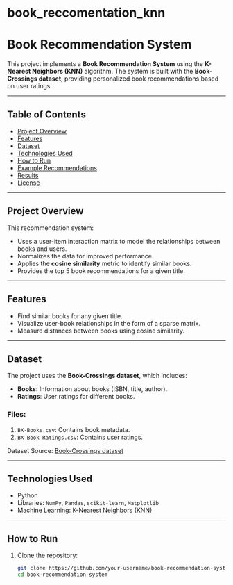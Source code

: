 # book_reccomentation_knn
# Book Recommendation System

This project implements a **Book Recommendation System** using the **K-Nearest Neighbors (KNN)** algorithm. The system is built with the **Book-Crossings dataset**, providing personalized book recommendations based on user ratings.

---

## Table of Contents
- [Project Overview](#project-overview)
- [Features](#features)
- [Dataset](#dataset)
- [Technologies Used](#technologies-used)
- [How to Run](#how-to-run)
- [Example Recommendations](#example-recommendations)
- [Results](#results)
- [License](#license)

---

## Project Overview

This recommendation system:
- Uses a user-item interaction matrix to model the relationships between books and users.
- Normalizes the data for improved performance.
- Applies the **cosine similarity** metric to identify similar books.
- Provides the top 5 book recommendations for a given title.

---

## Features
- Find similar books for any given title.
- Visualize user-book relationships in the form of a sparse matrix.
- Measure distances between books using cosine similarity.

---

## Dataset

The project uses the **Book-Crossings dataset**, which includes:
- **Books**: Information about books (ISBN, title, author).
- **Ratings**: User ratings for different books.

### Files:
1. `BX-Books.csv`: Contains book metadata.
2. `BX-Book-Ratings.csv`: Contains user ratings.

Dataset Source: [Book-Crossings dataset](https://cdn.freecodecamp.org/project-data/books/book-crossings.zip)

---

## Technologies Used
- Python
- Libraries: `NumPy`, `Pandas`, `scikit-learn`, `Matplotlib`
- Machine Learning: K-Nearest Neighbors (KNN)

---

## How to Run

1. Clone the repository:
   ```bash
   git clone https://github.com/your-username/book-recommendation-system.git
   cd book-recommendation-system
